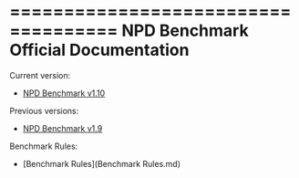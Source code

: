 ====================================
NPD Benchmark Official Documentation
====================================

Current version:

* [NPD Benchmark v1.10](v1.9/local-index.md)

Previous versions:

* [NPD Benchmark v1.9](v1.10/local-index.md)

Benchmark Rules:

* [Benchmark Rules](Benchmark Rules.md)
